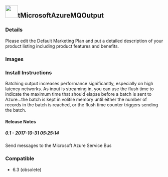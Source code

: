 ## <img src='./logo.jpg' width='40' height='40'>tMicrosoftAzureMQOutput

### Details
Please edit the Default Marketing Plan and put a detailed description of your product listing including product features and benefits.
### Images



### Install Instructions
Batching output increases performance significantly, especially on high latency networks.
As input is streaming in, you can use the flush time to indicate the maximum time that should elapse before a batch is sent to Azure...the batch is kept in volitile memory until either the number of records in the batch is reached, or the flush time counter triggers sending the batch.

#### Release Notes

##### 0.1 - 2017-10-31 05:25:14
Send messages to the Microsoft Azure Service Bus
### Compatible
 -  6.3 (obsolete)